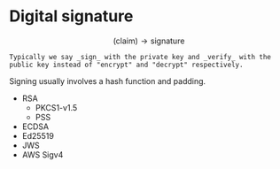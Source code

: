 # Digital signature

$$
(\text{claim}) \rightarrow \text{signature}
$$

```admonish note
Typically we say _sign_ with the private key and _verify_ with the public key instead of "encrypt" and "decrypt" respectively.
```

Signing usually involves a hash function and padding.

* RSA
    * PKCS1-v1.5
    * PSS
* ECDSA
* Ed25519
* JWS
* AWS Sigv4
